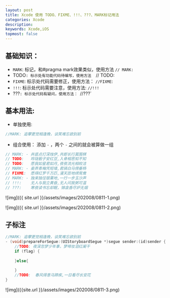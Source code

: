 ```yaml
---
layout: post
title: Xcode 使用 TODO、FIXME、!!!、???、MARK标记用法
categories: Xcode
description: 
keywords: Xcode,iOS
topmost: false
---
```


## 基础知识：

* `MARK`: 标记，和#pragma mark效果类似，使用方法 `// MARK:`
* TODO`: 标示处有功能代码待编写，使用方法  `// TODO:
* `FIXME`: 标示处代码需要修正，使用方法： `//FIXME`:
* `!!!`: 标示处代码需要注意，使用方法: `//!!!` 
* ???`: 标示处代码有疑问，使用方法： `//???`

## 基本用法:

* 单独使用:

```objective-c
//MARK: 追攀更觉相逢晚，谈笑难忘欲别前
```

* 组合使用： 添加 `-` ，两个 `-` 之间的就会被算做一组

```objective-c
// MARK: - 井底点灯深烛伊,共郎长行莫围棋
// TODO:   玲珑骰子安红豆,入骨相思知不知
// TODO:   愿我如星君如月,夜夜流光相皎洁
// MARK: - 妾弄青梅凭短墙,君骑白马傍垂杨
// FIXME:  愿得红罗千万匹,漫天匝地绣鸳鸯
// MARK: - 独来独往银粟地,一行一步玉沙声
// !!!:    无人与我立黄昏,无人问我粥可温
// ???:    寒夜读书忘却眠，锦衾香尽炉无烟
```

![img]({{ site.url }}/assets/images/202008/0811-1.png)

![img]({{ site.url }}/assets/images/202008/0811-2.png)



## 子标注

```objective-c
//MARK: 追攀更觉相逢晚，谈笑难忘欲别前
- (void)prepareForSegue:(UIStoryboardSegue *)segue sender:(id)sender {
    //TODO: 夜深忽梦少年事，梦啼妆泪红阑干
    if (flag) {
        
    }else{
        
    }
    //TODO:  春风得意马蹄疾,一日看尽长安花
}
```



![img]({{site.url }}/assets/images/202008/0811-3.png)


